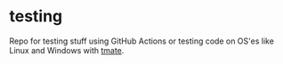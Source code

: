 # testing

Repo for testing stuff using GitHub Actions or testing code on OS'es like Linux and Windows with [tmate](https://tmate.io/).
